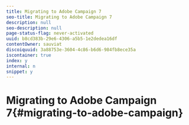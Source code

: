 ```yaml
---
title: Migrating to Adobe Campaign 7
seo-title: Migrating to Adobe Campaign 7
description: null
seo-description: null
page-status-flag: never-activated
uuid: b8cd383b-29e6-4306-a5b5-1e2dedea16df
contentOwner: sauviat
discoiquuid: 3a88753e-3604-4c86-b6d6-984fb8ece35a
iscontainer: true
index: y
internal: n
snippet: y
---
```


# Migrating to Adobe Campaign 7{#migrating-to-adobe-campaign}

